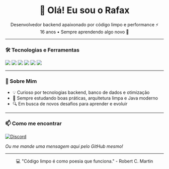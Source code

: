 <h1 align="center">👋 Olá! Eu sou o Rafax</h1>

<p align="center">
  Desenvolvedor backend apaixonado por código limpo e performance ⚡  
  <br>
  16 anos • Sempre aprendendo algo novo 🚀
</p>

---

### 🛠️ Tecnologias e Ferramentas

<p align="left">
  <img src="https://img.shields.io/badge/Java-ED8B00?style=for-the-badge&logo=java&logoColor=white" />
  <img src="https://img.shields.io/badge/MariaDB-003545?style=for-the-badge&logo=mariadb&logoColor=white" />
  <img src="https://img.shields.io/badge/MySQL-4479A1?style=for-the-badge&logo=mysql&logoColor=white" />
  <img src="https://img.shields.io/badge/SQLite-003B57?style=for-the-badge&logo=sqlite&logoColor=white" />
  <img src="https://img.shields.io/badge/HikariCP-0F1E35?style=for-the-badge&logo=jetbrains&logoColor=white" />
  <img src="https://img.shields.io/badge/Caffeine-6DB33F?style=for-the-badge&logo=coffeescript&logoColor=white" />
</p>

---

### 🎯 Sobre Mim

- 💡 Curioso por tecnologias backend, banco de dados e otimização
- 🧠 Sempre estudando boas práticas, arquitetura limpa e Java moderno
- 🔍 Em busca de novos desafios para aprender e evoluir

---

### 📫 Como me encontrar

[![Discord](https://img.shields.io/badge/Discord-5865F2?style=for-the-badge&logo=discord&logoColor=white)](https://discord.com/users/1188355759612903454)

*Ou me mande uma mensagem aqui pelo GitHub mesmo!*

---

<p align="center">💻 "Código limpo é como poesia que funciona." - Robert C. Martin</p>
